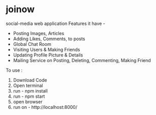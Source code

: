 # joinow
social-media web application
Features it have - 
  - Posting Images, Articles
  - Adding Likes, Comments, to posts
  - Global Chat Room
  - Visiting Users & Making Friends
  - Updating Profile Picture & Details
  - Mailing Service on Posting, Deleting, Commenting, Making Friend

To use :
1. Download Code
2. Open terminal
3. run - npm install
4. run - npm start
5. open browser
6. run on - http://localhost:8000/
